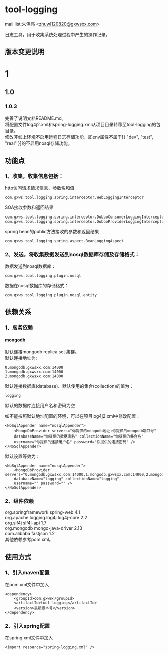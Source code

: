 tool-logging
============

mail list:朱伟亮 \<zhuwl120820@gxwsxx.com>

日志工具，用于收集系统处理过程中产生的操作记录。

版本变更说明
---
# 1
## 1.0
### 1.0.3
完善了说明文档README.md。<br>
将配置文件log4j2.xml和spring-logging.xml从项目目录转移至tool-logging的包目录。<br>
修改非线上环境不启用远程日志存储功能，即env属性不属于[{ "dev", "test", "real" }]的不启用nosql存储功能。<br>


功能点
---
### 1、收集，收集信息包括：
http访问请求请求信息、参数名和值<br>

	com.gxws.tool.logging.spring.interceptor.WebLoggingInterceptor
SOA接收参数和返回结果<br>

	com.gxws.tool.logging.spring.interceptor.DubboConsumerLoggingInterceptor
	com.gxws.tool.logging.spring.interceptor.DubboProviderLoggingInterceptor
spring bean的public方法接收的参数和返回结果<br>

	com.gxws.tool.logging.spring.aspect.BeanLoggingAspect

### 2、发送，将收集数据发送到nosql数据库存储及存储格式：
数据发送到nosql数据库：

	com.gxws.tool.logging.plugin.nosql
数据在nosql数据库的存储格式：

	com.gxws.tool.logging.plugin.nosql.entity

依赖关系
---

### 1、服务依赖
#### mongodb
默认连接mongodb replica set 集群。<br>
默认连接地址为:

	0.mongodb.gxwsxx.com:14000
	1.mongodb.gxwsxx.com:14000
	2.mongodb.gxwsxx.com:14000
	
默认连接数据库(database)、默认使用的集合(collection)的值为：

	logging
	
默认的数据库连接用户名和密码为空<br>
	
如不能按照默认地址配置的环境，可以在项目log4j2.xml中修改配置：

	<NoSqlAppender name="nosqlAppender">
		<MongoDbProvider servers="你提供的mongodb地址:你提供的mongodb端口号" 
		databaseName="你提供的数据库名" collectionName="你提供的集合名" 
		username="你提供的连接用户名" password="你提供的连接密码" />
	</NoSqlAppender>
	
默认设置等效为：

	<NoSqlAppender name="nosqlAppender">
		<MongoDbProvider servers="0.mongodb.gxwsxx.com:14000,1.mongodb.gxwsxx.com:14000,2.mongodb.gxwsxx.com:14000"
		databaseName="logging" collectionName="logging"
		username="" password="" />
	</NoSqlAppender>
	
### 2、组件依赖
org.springframework spring-web 4.1<br>
org.apache.logging.log4j log4j-core 2.2<br>
org.slf4j slf4j-api 1.7<br>
org.mongodb mongo-java-driver 2.13<br>
com.alibaba fastjson 1.2<br>
其他依赖参考pom.xml。

使用方式
---

### 1、引入maven配置
在pom.xml文件中加入

	<dependency>
		<groupId>com.gxws</groupId>
		<artifactId>tool-logging</artifactId>
		<version>最新版本号</version>
	</dependency>

### 2、引入spring配置
在spring.xml文件中加入

	<import resource="spring-logging.xml" />
	

	
